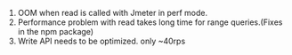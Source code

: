 1. OOM when read is called with Jmeter in perf mode.
2. Performance problem with read takes long time for range queries.(Fixes in the npm package)
3. Write API needs to be optimized. only ~40rps
